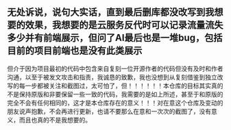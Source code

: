 

## 无处诉说，说句大实话，直到最后删库都没改写到我想要的效果，我想要的是云服务反代时可以记录流量流失多少并有前端展示，但问了AI最后也是一堆bug，包括目前的项目前端也是没有此类展示

但介于因为项目最初的代码中包含来自复刻一位开源作者的代码但没有及时和作者沟通，以至于被发文攻击和指责，我诚恳的致歉，我也没想到从复刻借鉴到独立改写的每一步都被关注和截图过，太可怕了，但！！！！！！本仓库的目标其实真的不是保持原版和非要保留一些一致的代码，我需要的是如上所述，甚至于和原版的完全不会有任何相同的，这才是本仓库存在的意义！！！对在意这个仓库及变动的朋友说声抱歉，不会再进行更新，也请不要那么在意和一次次的截图了，没有意义，而且也真的不是我想要的。



